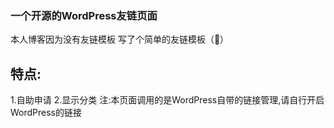 <h3>一个开源的WordPress友链页面</h3>
本人博客因为没有友链模板 写了个简单的友链模板（💩）
<h2>特点:</h2>
1.自助申请
2.显示分类
注:本页面调用的是WordPress自带的链接管理,请自行开启WordPress的链接
